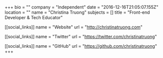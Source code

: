 +++
bio = ""
company = "Independent"
date = "2016-12-16T21:05:07.155Z"
location = ""
name = "Christina Truong"
subjects = []
title = "Front-end Developer & Tech Educator"

[[social_links]]
  name = "Website"
  url = "http://christinatruong.com"

[[social_links]]
  name = "Twitter"
  url = "https://twitter.com/christinatruong"

[[social_links]]
  name = "GitHub"
  url = "https://github.com/christinatruong"
+++
